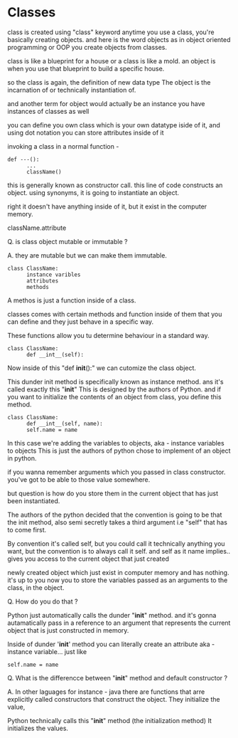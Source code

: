 # Classes

class is created using "class" keyword
anytime you use a class, you're basically creating objects.
and here is the word objects as in object oriented programming or OOP
you create objects from classes.

class is like a blueprint for a house or a class is like a mold.
an object is when you use that blueprint to build a specific house.

so the class is again, the definition of new data type
The object is the incarnation of or technically instantiation of.

and another term for object would actually be an instance
you have instances of classes as well

you can define you own class which is your own datatype iside of it, 
and using dot notation you can store attributes inside of it

invoking a class in a normal function -
```
def ---():
      ...
      className()
```
this is generally known as constructor call.
this line of code constructs an object.
using synonyms, it is going to instantiate an object.

right it doesn't have anything inside of it, but it exist in the computer memory.

className.attribute

Q. is class object mutable or immutable ? 

A. they are mutable but we can make them immutable.

```
class ClassName:
      instance varibles
      attributes
      methods
```    

A methos is just a function inside of a class.
      
classes comes with certain methods and function inside of them that you can define and they just behave in a specific way.

These functions allow you tu determine behaviour in a standard way.

```
class ClassName:
      def __int__(self):
```      
        
Now inside of this "def __init__():" we can cutomize the class object.

This dunder init method is specifically known as instance method.
ans it's called exactly this "__init__" 
This is designed by the authors of Python.
and if you want to initialize the contents of an object from class, you define this method.


```
class ClassName:
      def __int__(self, name):
      self.name = name
```  

In this case we're adding the variables to objects, aka - instance variables to objects
This is just the authors of python chose to implement of an object in python.

if you wanna remember arguments which you passed in class constructor.
you've got to be able to those value somewhere.

but question is how do you store them in the current object that has just been instantiated.

The authors of the python decided that the convention is going to be that the init method,
also semi secretly takes a third argument i.e "self" that has to come first.

By convention it's called self, but you could call it technically anything you want, but the convention is to always call it self.
and self as it name implies.. gives you access to the current object that just created

newly created object which just exist in computer memory and has nothing.
it's up to you now you to store the variables passed as an arguments to the class, in the object.

Q. How do you do that ?

Python just automatically calls the dunder "__init__" method.
and it's gonna autamatically pass in a reference to an argument
that represents the current object that is just constructed in memory.

Inside of dunder '__init__' method you can literally create an attribute aka - instance variable... just like

`self.name = name`

Q. What is the differencce between "__init__" method and default constructor ?

A. In other laguages for instance - java there are functions that arre explicitly called constructors that construct the object.
They initialize the value,

Python technically calls this "__init__" method (the initialization method)
It initializes the values.




